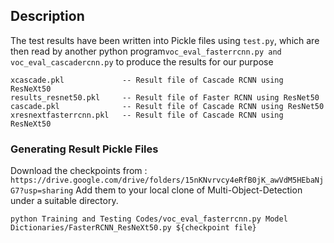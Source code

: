 ## Description

The test results have been written into Pickle files using ```test.py```, which are then read by another python program```voc_eval_fasterrcnn.py and voc_eval_cascadercnn.py``` to produce the results for our purpose 

```
xcascade.pkl             -- Result file of Cascade RCNN using ResNeXt50
results_resnet50.pkl     -- Result file of Faster RCNN using ResNet50
cascade.pkl              -- Result file of Cascade RCNN using ResNet50
xresnextfasterrcnn.pkl   -- Result file of Cascade RCNN using ResNeXt50
```

### Generating Result Pickle Files

Download the checkpoints from : ```https://drive.google.com/drive/folders/15nKNvrvcy4eRfB0jK_awVdM5HEbaNjG7?usp=sharing```
Add them to your local clone of Multi-Object-Detection under a suitable directory. 
```
python Training and Testing Codes/voc_eval_fasterrcnn.py Model Dictionaries/FasterRCNN_ResNeXt50.py ${checkpoint file}
```

